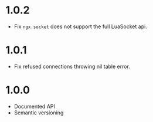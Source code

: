 # 1.0.2

* Fix `ngx.socket` does not support the full LuaSocket api.

# 1.0.1

* Fix refused connections throwing nil table error.

# 1.0.0

* Documented API
* Semantic versioning
